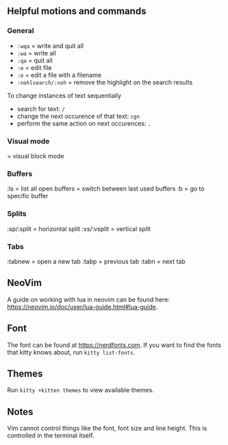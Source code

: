 ## Helpful motions and commands

### General
- `:wqa` = write and quit all
- `:wa` = write all
- `:qa` = quit all
- `:e` = edit file
- `:e` <filename> = edit a file with a filename
- `:nohlsearch/:noh` = remove the highlight on the search results

To change instances of text sequentially
- search for text: `/`
- change the next occurence of that text: `cgn`
- perform the same action on next occurences: `.`

### Visual mode
<C-V> = visual block mode

### Buffers
:ls = list all open buffers
<C-6> = switch between last used buffers
:b <number> = go to specific buffer

### Splits
:sp/:split = horizontal split
:vs/:vsplit = vertical split

### Tabs
:tabnew = open a new tab
:tabp = previous tab
:tabn = next tab

## NeoVim
A guide on working with lua in neovim can be found here: https://neovim.io/doc/user/lua-guide.html#lua-guide.

## Font
The font can be found at https://nerdfonts.com.
If you want to find the fonts that kitty knows about, run `kitty list-fonts`.

## Themes
Run `kitty +kitten themes` to view available themes.

## Notes
Vim cannot control things like the font, font size and line height. This is
controlled in the terminal itself.
